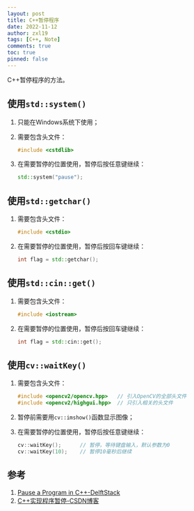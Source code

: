 ```yaml
---
layout: post
title: C++暂停程序
date: 2022-11-12
author: zxl19
tags: [C++, Note]
comments: true
toc: true
pinned: false
---
```


C++暂停程序的方法。

<!-- more -->

## 使用`std::system()`

1. 只能在Windows系统下使用；
2. 需要包含头文件：

    ```cpp
    #include <cstdlib>
    ```

3. 在需要暂停的位置使用，暂停后按任意键继续：

    ```cpp
    std::system("pause");
    ```

## 使用`std::getchar()`

1. 需要包含头文件：

    ```cpp
    #include <cstdio>
    ```

2. 在需要暂停的位置使用，暂停后按回车键继续：

    ```cpp
    int flag = std::getchar();
    ```

## 使用`std::cin::get()`

1. 需要包含头文件：

    ```cpp
    #include <iostream>
    ```

2. 在需要暂停的位置使用，暂停后按回车键继续：

    ```cpp
    int flag = std::cin::get();
    ```

## 使用`cv::waitKey()`

1. 需要包含头文件：

    ```cpp
    #include <opencv2/opencv.hpp>   // 引入OpenCV的全部头文件
    #include <opencv2/highgui.hpp>  // 只引入相关的头文件
    ```

2. 暂停前需要用`cv::imshow()`函数显示图像；
3. 在需要暂停的位置使用，暂停后按任意键继续：

    ```cpp
    cv::waitKey();      // 暂停，等待键盘输入，默认参数为0
    cv::waitKey(10);    // 暂停10毫秒后继续
    ```

## 参考

1. [Pause a Program in C++-DelftStack](https://www.delftstack.com/howto/cpp/how-to-pause-a-program-in-cpp/)
2. [C++实现程序暂停-CSDN博客](https://blog.csdn.net/Fern2018/article/details/103830202)
